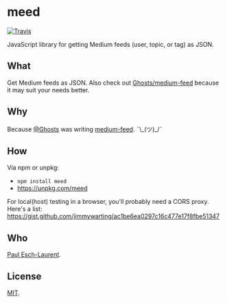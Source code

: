# meed

[![Travis](https://img.shields.io/travis/Pinjasaur/meed.svg)](https://travis-ci.org/Pinjasaur/meed)

JavaScript library for getting Medium feeds (user, topic, or tag) as JSON.

## What

Get Medium feeds as JSON. Also check out [Ghosts/medium-feed][mf] because it may suit your needs better.

## Why

Because [@Ghosts](https://github.com/Ghosts) was writing [medium-feed][mf]. ¯\\\_(ツ)_/¯

## How

Via npm or unpkg:
- `npm install meed`
- https://unpkg.com/meed

For local(host) testing in a browser, you'll probably need a CORS proxy. Here's a list: https://gist.github.com/jimmywarting/ac1be6ea0297c16c477e17f8fbe51347

## Who

[Paul Esch-Laurent](https://github.com/Pinjasaur).

## License

[MIT](https://pinjasaur.mit-license.org/2018).


[mf]: https://github.com/Ghosts/medium-feed
